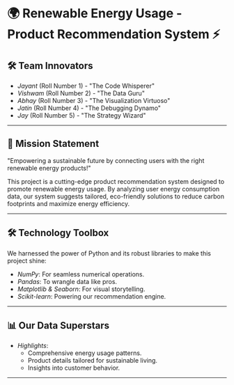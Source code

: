 # 🌍 Renewable Energy Usage - Product Recommendation System ⚡

## 🛠 Team Innovators
- *Jayant* (Roll Number 1) - "The Code Whisperer"
- *Vishwam* (Roll Number 2) - "The Data Guru"
- *Abhay* (Roll Number 3) - "The Visualization Virtuoso"
- *Jatin* (Roll Number 4) - "The Debugging Dynamo"
- *Jay* (Roll Number 5) - "The Strategy Wizard"

---

## 🎯 Mission Statement
"Empowering a sustainable future by connecting users with the right renewable energy products!"

This project is a cutting-edge product recommendation system designed to promote renewable energy usage. By analyzing user energy consumption data, our system suggests tailored, eco-friendly solutions to reduce carbon footprints and maximize energy efficiency.

---

## 🛠 Technology Toolbox
We harnessed the power of Python and its robust libraries to make this project shine:
- *NumPy*: For seamless numerical operations.
- *Pandas*: To wrangle data like pros.
- *Matplotlib & Seaborn*: For visual storytelling.
- *Scikit-learn*: Powering our recommendation engine.

---

## 📊 Our Data Superstars
- *Highlights*: 
  - Comprehensive energy usage patterns.
  - Product details tailored for sustainable living.
  - Insights into customer behavior.

---

